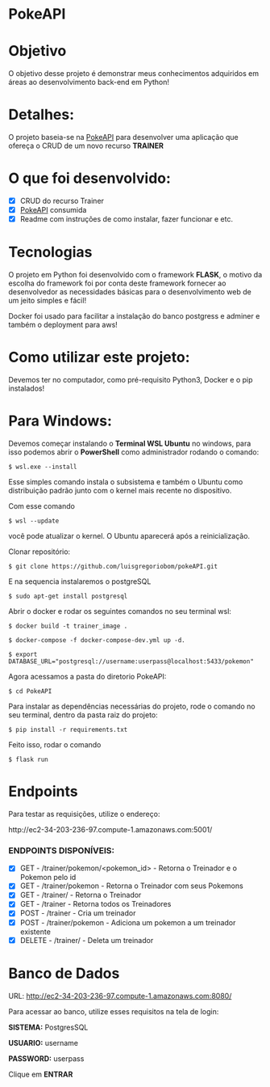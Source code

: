 # PokeAPI

# Objetivo
O objetivo desse projeto é demonstrar meus conhecimentos adquiridos em áreas ao desenvolvimento back-end em Python! 

# Detalhes: 
O projeto baseia-se na <a href="https://pokeapi.co/">PokeAPI</a> para desenvolver uma aplicação que ofereça o CRUD de um novo recurso <b>TRAINER</b>

# O que foi desenvolvido:
- [x] CRUD do recurso Trainer
- [x] <a href="https://pokeapi.co/">PokeAPI</a> consumida
- [x] Readme com instruções de como instalar, fazer funcionar e etc.

# Tecnologias
O projeto em Python foi desenvolvido com o framework <b>FLASK</b>, o motivo da escolha do framework foi por conta deste framework fornecer ao desenvolvedor as necessidades básicas para o desenvolvimento web de um jeito simples e fácil! 

Docker foi usado para facilitar a instalação do banco postgress e adminer e também o deployment para aws! 

# Como utilizar este projeto:

Devemos ter no computador, como pré-requisito Python3, Docker e o pip instalados! 

<h1>  Para Windows: </h1>
Devemos começar instalando o <b>Terminal WSL Ubuntu</b> no windows, para isso podemos abrir o <b>PowerShell</b> como administrador rodando o comando:

```
$ wsl.exe --install
```
Esse simples comando instala o subsistema e também o Ubuntu como distribuição padrão junto com o kernel mais recente no dispositivo.

<p>

Com esse comando 
```
$ wsl --update
``` 
você pode atualizar o kernel. O Ubuntu aparecerá após a reinicialização.

<p>
 
Clonar repositório:
```
$ git clone https://github.com/luisgregoriobom/pokeAPI.git
```
<p>
 
E na sequencia instalaremos o postgreSQL
 
```
$ sudo apt-get install postgresql
``` 
<p> 
Abrir o docker e rodar os seguintes comandos no seu terminal wsl:
 
```
$ docker build -t trainer_image .
```
```
$ docker-compose -f docker-compose-dev.yml up -d.
```
```
$ export DATABASE_URL="postgresql://username:userpass@localhost:5433/pokemon"
```

Agora acessamos a pasta do diretorio PokeAPI:
 
```
$ cd PokeAPI
``` 
<p>
Para instalar as dependências necessárias do projeto, rode o comando no seu terminal, dentro da pasta raiz do projeto:
 
```
$ pip install -r requirements.txt
``` 
<p>
 
Feito isso, rodar o comando
 
```
$ flask run
```

# Endpoints
Para testar as requisições, utilize o endereço: 
<p>
http://ec2-34-203-236-97.compute-1.amazonaws.com:5001/

<h3> ENDPOINTS DISPONÍVEIS: </h3>

 
- [x] GET - /trainer<id>/pokemon/<pokemon_id> - Retorna o Treinador e o Pokemon pelo id
- [x] GET - /trainer<id>/pokemon - Retorna o Treinador com seus Pokemons
- [x] GET - /trainer/<id> - Retorna o Treinador
- [x] GET - /trainer - Retorna todos os Treinadores
- [x] POST - /trainer - Cria um treinador
- [x] POST - /trainer<id>/pokemon - Adiciona um pokemon a um treinador existente
- [x] DELETE - /trainer/<id> - Deleta um treinador

# Banco de Dados
URL: http://ec2-34-203-236-97.compute-1.amazonaws.com:8080/
<p>
Para acessar ao banco, utilize esses requisitos na tela de login:
<p>
<b>SISTEMA:</b> PostgresSQL
<p>
<b>USUARIO:</b> username
<p>
<b>PASSWORD:</b> userpass
<p>
Clique em <b> ENTRAR </b>


